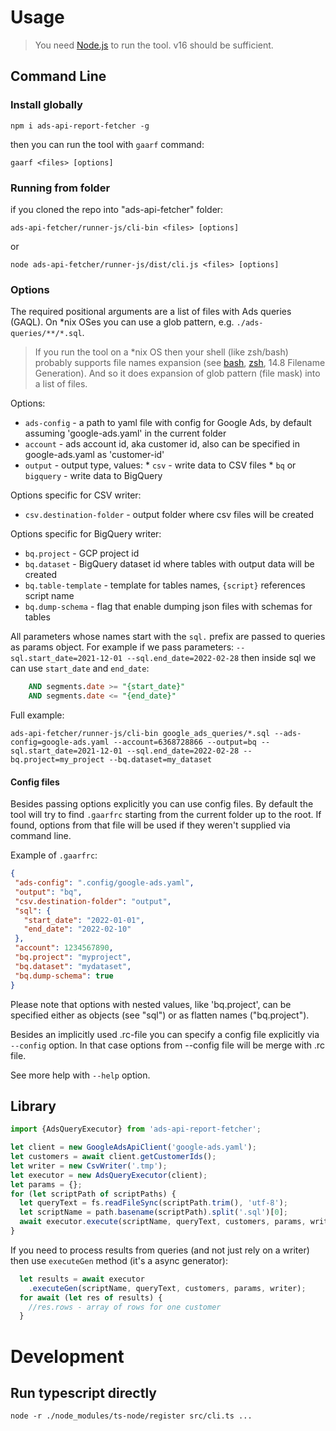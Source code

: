 
# Usage
>You need [Node.js](https://nodejs.org/) to run the tool.
v16 should be sufficient.

## Command Line
### Install globally
```shell
npm i ads-api-report-fetcher -g
```
then you can run the tool with `gaarf` command:
```shell
gaarf <files> [options]
```

### Running from folder
if you cloned the repo into "ads-api-fetcher" folder:
```shell
ads-api-fetcher/runner-js/cli-bin <files> [options]
```
or
```shell
node ads-api-fetcher/runner-js/dist/cli.js <files> [options]
```

### Options
The required positional arguments are a list of files with Ads queries (GAQL).
On *nix OSes you can use a glob pattern, e.g. `./ads-queries/**/*.sql`.

> If you run the tool on a *nix OS then your shell (like zsh/bash) probably
> supports file names expansion (see [bash](https://www.gnu.org/software/bash/manual/html_node/Filename-Expansion.html),
> [zsh](https://zsh.sourceforge.io/Doc/Release/Expansion.html), 14.8 Filename Generation).
> And so it does expansion of glob pattern (file mask) into a list of files.

Options:
* `ads-config` - a path to yaml file with config for Google Ads,
               by default assuming 'google-ads.yaml' in the current folder
* `account` - ads account id, aka customer id, also can be specified in google-ads.yaml as 'customer-id'
* `output` - output type,
           values:
           * `csv` - write data to CSV files
           * `bq` or `bigquery` - write data to BigQuery

Options specific for CSV writer:
* `csv.destination-folder` - output folder where csv files will be created

Options specific for BigQuery writer:
* `bq.project` - GCP project id
* `bq.dataset` - BigQuery dataset id where tables with output data will be created
* `bq.table-template`  - template for tables names, `{script}` references script name
* `bq.dump-schema` - flag that enable dumping json files with schemas for tables

All parameters whose names start with the `sql.` prefix are passed to queries as params object.
For example if we pass parameters: `--sql.start_date=2021-12-01 --sql.end_date=2022-02-28`
then inside sql we can use `start_date` and `end_date`:
```sql
    AND segments.date >= "{start_date}"
    AND segments.date <= "{end_date}"
```

Full example:
```
ads-api-fetcher/runner-js/cli-bin google_ads_queries/*.sql --ads-config=google-ads.yaml --account=6368728866 --output=bq --sql.start_date=2021-12-01 --sql.end_date=2022-02-28 --bq.project=my_project --bq.dataset=my_dataset
```

#### Config files
Besides passing options explicitly you can use config files.
By default the tool will try to find `.gaarfrc` starting from the current folder
up to the root. If found, options from that file will be used if they weren't
supplied via command line.

Example of `.gaarfrc`:
```json
{
 "ads-config": ".config/google-ads.yaml",
 "output": "bq",
 "csv.destination-folder": "output",
 "sql": {
   "start_date": "2022-01-01",
   "end_date": "2022-02-10"
 },
 "account": 1234567890,
 "bq.project": "myproject",
 "bq.dataset": "mydataset",
 "bq.dump-schema": true
}
```
Please note that options with nested values, like 'bq.project', can be specified
either as objects (see "sql") or as flatten names ("bq.project").

Besides an implicitly used .rc-file you can specify a config file explicitly
via `--config` option. In that case options from --config file will be merge
with .rc file.


See more help with `--help` option.


## Library

```ts
import {AdsQueryExecutor} from 'ads-api-report-fetcher';

let client = new GoogleAdsApiClient('google-ads.yaml');
let customers = await client.getCustomerIds();
let writer = new CsvWriter('.tmp');
let executor = new AdsQueryExecutor(client);
let params = {};
for (let scriptPath of scriptPaths) {
  let queryText = fs.readFileSync(scriptPath.trim(), 'utf-8');
  let scriptName = path.basename(scriptPath).split('.sql')[0];
  await executor.execute(scriptName, queryText, customers, params, writer);
}
```

If you need to process results from queries (and not just rely on a writer) then
use `executeGen` method (it's a async generator):
```ts
  let results = await executor
    .executeGen(scriptName, queryText, customers, params, writer);
  for await (let res of results) {
    //res.rows - array of rows for one customer
  }
```

# Development
## Run typescript directly
```
node -r ./node_modules/ts-node/register src/cli.ts ...
```

